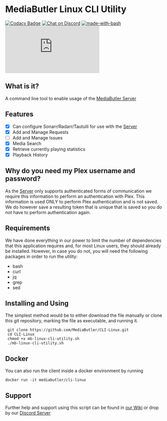 # MediaButler Linux CLI Utility

[![Codacy Badge](https://api.codacy.com/project/badge/Grade/bf0b65fe02504b60a2439070c45dc3f8)](https://www.codacy.com/app/christronyxyocum/CLI-Linux?utm_source=github.com&amp;utm_medium=referral&amp;utm_content=MediaButler/CLI-Linux&amp;utm_campaign=Badge_Grade)
[![Chat on Discord](https://img.shields.io/discord/379374148436230144.svg)](https://discord.gg/nH9t5sm)
[![made-with-bash](https://img.shields.io/badge/Made%20with-Bash-1f425f.svg)](https://www.gnu.org/software/bash/)
[![](https://badge-size.herokuapp.com/MediaButler/CLI-Linux/master/mb-linux-cli-utility.sh)](https://github.com/MediaButler/CLI-Linux/blob/master/mb-linux-cli-utility.sh)

## What is it?

A command line tool to enable usage of the [MediaButler Server](https://github.com/MediaButler/Server)

## Features

 - [x] Can configure Sonarr/Radarr/Tautulli for use with the [Server](https://github.com/MediaButler/Server)
 - [x] Add and Manage Requests
 - [ ] Add and Manage Issues
 - [x] Media Search
 - [x] Retrieve currently playing statistics
 - [x] Playback History

 ## Why do you need my Plex username and password?

 As the [Server](https://github.com/MediaButler/Server) only supports authenticated forms of communication we require this information to perform an authentication with Plex. This information is used ONLY to perform Plex authentication and is not saved. We do however save a resulting token that is unique that is saved so you do not have to perform authentication again.

 ## Requirements

 We have done everything in our power to limit the number of dependencies that this application requires and, for most Linux users, they should already be installed. However, in case you do not, you will need the following packages in order to run the utility:

  - bash
  - curl
  - jq
  - grep
  - sed

 ## Installing and Using

 The simplest method would be to either download the file manually or clone this git repository, marking the file as executable, and running it.

     git clone https://github.com/MediaButler/CLI-Linux.git
     cd CLI-Linux
     chmod +x mb-linux-cli-utility.sh
     ./mb-linux-cli-utility.sh

## Docker

You can also run the client inside a docker environment by running

    docker run -it mediabutler/cli-linux


## Support

Further help and support using this script can be found in [our Wiki](https://github.com/MediaButler/Wiki/wiki) or drop by our [Discord Server](https://discord.gg/nH9t5sm)


